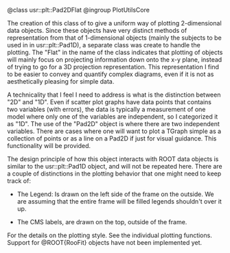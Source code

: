 @class   usr::plt::Pad2DFlat
@ingroup PlotUtilsCore

The creation of this class of to give a uniform way of plotting 2-dimensional
data objects. Since these objects have very distinct methods of representation
from that of 1-dimensional objects (mainly the subjects to be used in in
usr::plt::Pad1D),  a separate class was create to handle the plotting. The
"Flat" in the name of the class indicates that plotting of objects will mainly
focus on projecting information down onto the x-y plane, instead of trying to go
for a 3D projection representation. This representation I find to be easier to
convey and quantify complex diagrams, even if it is not as aesthetically
pleasing for simple data.

A technicality that I feel I need to address is what is the distinction between
"2D" and "1D". Even if scatter plot graphs have data points that contains two
variables (with errors), the data is typically a measurement of one model where
only one of the variables are independent, so I categorized it as "1D". The use
of the "Pad2D" object is where there are two independent variables. There are
cases where one will want to plot a TGraph simple as a collection of points or
as a line on a Pad2D if just for visual guidance. This functionality will be
provided.

The design principle of how this object interacts with ROOT data objects is
similar to the usr::plt::Pad1D object, and will not be repeated here. There are
a couple of distinctions in the plotting behavior that one might need to keep
track of:

- The Legend: Is drawn on the left side of the frame on the outside. We are
  assuming that the entire frame will be filled legends shouldn't over it up.

- The CMS labels, are drawn on the top, outside of the frame.

For the details on the plotting style. See the individual plotting functions.
Support for @ROOT{RooFit} objects have not been implemented yet.